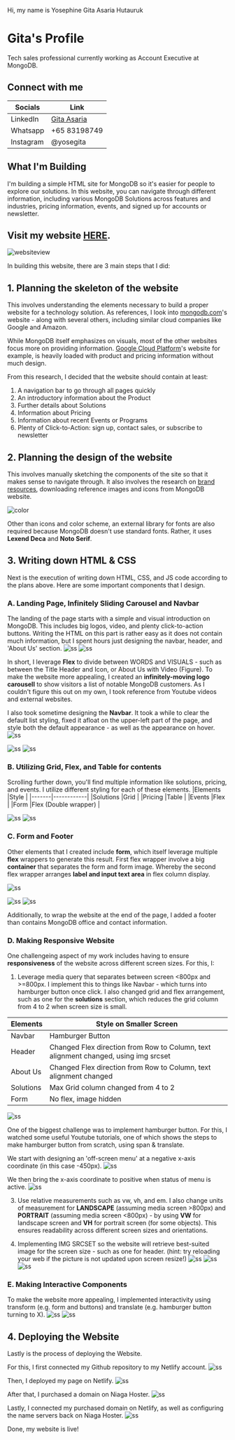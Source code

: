 Hi, my name is Yosephine Gita Asaria Hutauruk

# Gita's Profile
Tech sales professional currently working as Account Executive at MongoDB.

## Connect with me
|Socials   |Link   |
|-------|------------|
|LinkedIn   |[Gita Asaria](https://sg.linkedin.com/in/gita-asaria)     | 
|Whatsapp  |+65 83198749     | 
|Instagram   |@yosegita     | 

## What I'm Building
I'm building a simple HTML site for MongoDB so it's easier for people to explore our solutions. In this website, you can navigate through different information, including various MongoDB Solutions across features and industries, pricing information, events, and signed up for accounts or newsletter. 

## Visit my website [HERE](https://mdb-indo.com/).

![websiteview](./assets/screenshots.png)

In building this website, there are 3 main steps that I did:

## 1. Planning the skeleton of the website
This involves understanding the elements necessary to build a proper website for a technology solution. As references, I look into [mongodb.com](mongodb.com)'s website - along with several others, including similar cloud companies like Google and Amazon. 

While MongoDB itself emphasizes on visuals, most of the other websites focus more on providing information. [Google Cloud Platform](cloud.google.com)'s website for example, is heavily loaded with product and pricing information without much design. 

From this research, I decided that the website should contain at least:
1. A navigation bar to go through all pages quickly
2. An introductory information about the Product
3. Further details about Solutions
4. Information about Pricing
5. Information about recent Events or Programs
6. Plenty of Click-to-Action: sign up, contact sales, or subscribe to newsletter

## 2. Planning the design of the website
This involves manually sketching the components of the site so that it makes sense to navigate through. It also involves the research on [brand resources](https://www.mongodb.com/company/newsroom/brand-resources), downloading reference images and icons from MongoDB website. 

![color](./assets/color-scheme.svg)

Other than icons and color scheme, an external library for fonts are also required because MongoDB doesn't use standard fonts. Rather, it uses **Lexend Deca** and **Noto Serif**.

## 3. Writing down HTML & CSS
Next is the execution of writing down HTML, CSS, and JS code according to the plans above. Here are some important components that I design. 

### A. Landing Page, Infinitely Sliding Carousel and Navbar 
The landing of the page starts with a simple and visual introduction on MongoDB. This includes big logos, video, and plenty click-to-action buttons. Writing the HTML on this part is rather easy as it does not contain much information, but I spent hours just designing the navbar, header, and 'About Us' section. 
![ss](./assets/1-a.png)
![ss](./assets/1-b.png)

In short, I leverage **Flex** to divide between WORDS and VISUALS - such as between the Title Header and Icon, or About Us with Video (Figure). To make the website more appealing, I created an **infinitely-moving logo carousell** to show visitors a list of notable MongoDB customers. As I couldn't figure this out on my own, I took reference from Youtube videos and external websites. 

I also took sometime designing the **Navbar**. It took a while to clear the default list styling, fixed it afloat on the upper-left part of the page, and style both the default appearance - as well as the appearance on hover. 
![ss](./assets/6-a.png)

![ss](./assets/navbar-code-1.png)
![ss](./assets/navbar-code-2.png)


### B. Utilizing Grid, Flex, and Table for contents
Scrolling further down, you'll find multiple information like solutions, pricing, and events. I utilize different styling for each of these elements.
|Elements   |Style   |
|-------|------------|
|Solutions   |Grid |
|Pricing  |Table   |
|Events   |Flex     | 
|Form   |Flex (Double wrapper) | 

![ss](./assets/2.png)
![ss](./assets/3.png)


### C. Form and Footer
Other elements that I created include **form**, which itself leverage multiple **flex** wrappers to generate this result. First flex wrapper involve a big **container** that separates the form and form image. Whereby the second flex wrapper arranges **label and input text area** in flex column display.

![ss](./assets/4.png)

![ss](./assets/form-code-1.png)
![ss](./assets/form-code-2.png)


Additionally, to wrap the website at the end of the page, I added a footer than contains MongoDB office and contact information. 

### D. Making Responsive Website
One challengeing aspect of my work includes having to ensure **responsiveness** of the website across different screen sizes. For this, I:
1. Leverage media query that separates between screen <800px and >=800px. I implement this to things like Navbar - which turns into hamburger button once click. I also changed grid and flex arrangement, such as one for the **solutions** section, which reduces the grid column from 4 to 2 when screen size is small.

|Elements   |Style on Smaller Screen  |
|-------|-------------------------------|
|Navbar   |Hamburger Button|
|Header  |Changed Flex direction from Row to Column, text alignment changed, using img srcset |
|About Us   |Changed Flex direction from Row to Column, text alignment changed     | 
|Solutions   |Max Grid column changed from 4 to 2 | 
|Form   |No flex, image hidden|

![ss](./assets/5-b.png)

One of the biggest challenge was to implement hamburger button. For this, I watched some useful Youtube tutorials, one of which shows the steps to make hamburger button from scratch, using span & translate. 

We start with designing an 'off-screen menu' at a negative x-axis coordinate (in this case -450px). 
![ss](./assets/offscreen-1.png)

We then bring the x-axis coordinate to positive when status of menu is active. 
![ss](./assets/offscreen-2.png)

3. Use relative measurements such as vw, vh, and em. I also change units of measurement for **LANDSCAPE** (assuming media screen >800px) and **PORTRAIT** (assuming media screen <800px) - by using **VW** for landscape screen and **VH** for portrait screen (for some objects). This ensures readability across different screen sizes and orientations.

4. Implementing IMG SRCSET so the website will retrieve best-suited image for the screen size - such as one for header. (hint: try reloading your web if the picture is not updated upon screen resize!)
![ss](./assets/5-1.png)
![ss](./assets/5-c.png)
![ss](./assets/5-d.png)

### E. Making Interactive Components
To make the website more appealing, I implemented interactivity using transform (e.g. form and buttons) and translate (e.g. hamburger button turning to X). 
![ss](./assets/6-a.png)
![ss](./assets/6-b.png)


## 4. Deploying the Website
Lastly is the process of deploying the Website. 

For this, I first connected my Github repository to my Netlify account. 
![ss](./assets/connect.png)

Then, I deployed my page on Netlify. 
![ss](./assets/netdeploy.png)

After that, I purchased a domain on Niaga Hoster. 
![ss](./assets/purchase.png)

Lastly, I connected my purchased domain on Netlify, as well as configuring the name servers back on Niaga Hoster. 
![ss](./assets/connectdomain.png)

Done, my website is live!

